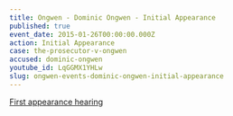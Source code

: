 ```yaml
---
title: Ongwen - Dominic Ongwen - Initial Appearance
published: true
event_date: 2015-01-26T00:00:00.000Z
action: Initial Appearance
case: the-prosecutor-v-ongwen
accused: dominic-ongwen
youtube_id: LqGGMX1YHLw
slug: ongwen-events-dominic-ongwen-initial-appearance
---
```



[First appearance hearing](https://youtu.be/LqGGMX1YHLw)